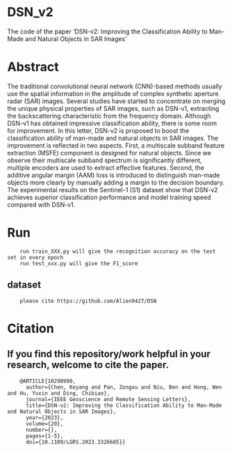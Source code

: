 # DSN_v2
The code of the paper ‘DSN-v2: Improving the Classification Ability to Man-Made and Natural Objects in SAR Images’

# Abstract
The traditional convolutional neural network (CNN)-based methods usually use the spatial information in the amplitude of complex synthetic aperture radar (SAR) images. Several studies have started to concentrate on merging the unique physical properties of SAR images, such as DSN-v1, extracting the backscattering characteristic from the frequency domain. Although DSN-v1 has obtained impressive classification ability, there is some room for improvement. In this letter, DSN-v2 is proposed to boost the classification ability of man-made and natural objects in SAR images. The improvement is reflected in two aspects. First, a multiscale subband feature extraction (MSFE) component is designed for natural objects. Since we observe their multiscale subband spectrum is significantly different, multiple encoders are used to extract effective features. Second, the additive angular margin (AAM) loss is introduced to distinguish man-made objects more clearly by manually adding a margin to the decision boundary. The experimental results on the Sentinel-1 (S1) dataset show that DSN-v2 achieves superior classification performance and model training speed compared with DSN-v1.

# Run
        run train_XXX.py will give the recognition accuracy on the test set in every epoch
        run test_xxx.py will give the F1_score
## dataset
        please cite https://github.com/Alien9427/DSN
# Citation
## If you find this repository/work helpful in your research, welcome to cite the paper.
        @ARTICLE{10290990,
          author={Chen, Keyang and Pan, Zongxu and Niu, Ben and Hong, Wen and Hu, Yuxin and Ding, Chibiao},
          journal={IEEE Geoscience and Remote Sensing Letters}, 
          title={DSN-v2: Improving the Classification Ability to Man-Made and Natural Objects in SAR Images}, 
          year={2023},
          volume={20},
          number={},
          pages={1-5},
          doi={10.1109/LGRS.2023.3326605}}
